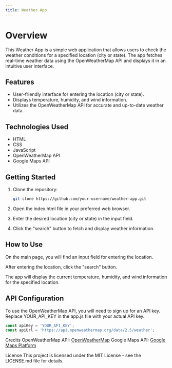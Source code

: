 ```yaml
---
title: Weather App
---
```


# Overview

This Weather App is a simple web application that allows users to check the weather conditions for a specified location (city or state). The app fetches real-time weather data using the OpenWeatherMap API and displays it in an intuitive user interface.

## Features

- User-friendly interface for entering the location (city or state).
- Displays temperature, humidity, and wind information.
- Utilizes the OpenWeatherMap API for accurate and up-to-date weather data.

## Technologies Used

- HTML
- CSS
- JavaScript
- OpenWeatherMap API
- Google Maps API

## Getting Started

1. Clone the repository:

   ```bash
   git clone https://github.com/your-username/weather-app.git
   ```
2. Open the index.html file in your preferred web browser.

3. Enter the desired location (city or state) in the input field.

4. Click the "search" button to fetch and display weather information.
   
## How to Use
On the main page, you will find an input field for entering the location.

After entering the location, click the "search" button.

The app will display the current temperature, humidity, and wind information for the specified location.

## API Configuration
To use the OpenWeatherMap API, you will need to sign up for an API key. Replace YOUR_API_KEY in the app.js file with your actual API key.

```javascript
const apiKey = 'YOUR_API_KEY';
const apiUrl = 'https://api.openweathermap.org/data/2.5/weather';
```

Credits
OpenWeatherMap API: [OpenWeatherMap](https://openweathermap.org/)
Google Maps API: [Google Maps Platform](https://developers.google.com/maps)

License
This project is licensed under the MIT License - see the LICENSE.md file for details.
